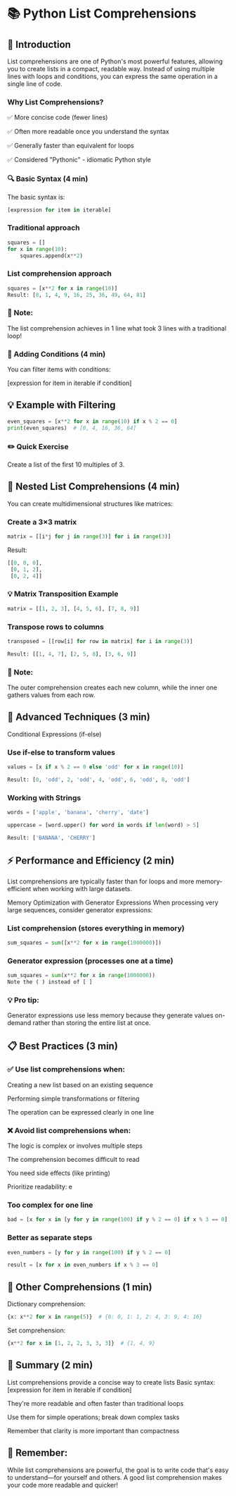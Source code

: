# 📚 Python List Comprehensions
## 🎯 Introduction 

List comprehensions are one of Python's most powerful features, allowing you to create lists in a compact, readable way. Instead of using multiple lines with loops and conditions, you can express the same operation in a single line of code.
### Why List Comprehensions?

✅ More concise code (fewer lines)

✅ Often more readable once you understand the syntax

✅ Generally faster than equivalent for loops

✅ Considered "Pythonic" - idiomatic Python style
### 🔍 Basic Syntax (4 min)

The basic syntax is:
```python
[expression for item in iterable]
```
### Traditional approach
```python
squares = []
for x in range(10):
    squares.append(x**2)
```
### List comprehension approach
```python
squares = [x**2 for x in range(10)]
Result: [0, 1, 4, 9, 16, 25, 36, 49, 64, 81]
```
### 📝 Note: 
The list comprehension achieves in 1 line what took 3 lines with a traditional loop!
### 🧮 Adding Conditions (4 min)
You can filter items with conditions:

[expression for item in iterable if condition]


## 💡 Example with Filtering
```python
even_squares = [x**2 for x in range(10) if x % 2 == 0]
print(even_squares)  # [0, 4, 16, 36, 64]
```
### ✏️ Quick Exercise
Create a list of the first 10 multiples of 3.

## 🧩 Nested List Comprehensions (4 min)
You can create multidimensional structures like matrices:

### Create a 3×3 matrix
```python
matrix = [[i*j for j in range(3)] for i in range(3)]
```
Result:
```python
[[0, 0, 0], 
 [0, 1, 2], 
 [0, 2, 4]]
```
### 💡 Matrix Transposition Example
```python
matrix = [[1, 2, 3], [4, 5, 6], [7, 8, 9]]
```
### Transpose rows to columns
```python
transposed = [[row[i] for row in matrix] for i in range(3)]
```
```python
Result: [[1, 4, 7], [2, 5, 8], [3, 6, 9]]
```
### 📝 Note: 
The outer comprehension creates each new column, while the inner one gathers values from each row.

## 🚀 Advanced Techniques (3 min)
Conditional Expressions (if-else)
###  Use if-else to transform values
```python
values = [x if x % 2 == 0 else 'odd' for x in range(10)]
```
```python
Result: [0, 'odd', 2, 'odd', 4, 'odd', 6, 'odd', 8, 'odd']
```
### Working with Strings
```python
words = ['apple', 'banana', 'cherry', 'date']

uppercase = [word.upper() for word in words if len(word) > 5]
```
```python
Result: ['BANANA', 'CHERRY']
```
## ⚡ Performance and Efficiency (2 min)
List comprehensions are typically faster than for loops and more memory-efficient when working with large datasets.

Memory Optimization with Generator Expressions
When processing very large sequences, consider generator expressions:

### List comprehension (stores everything in memory)
```python
sum_squares = sum([x**2 for x in range(1000000)])
```
### Generator expression (processes one at a time)
```python
sum_squares = sum(x**2 for x in range(1000000))  
Note the ( ) instead of [ ]
```
### 💡 Pro tip: 
Generator expressions use less memory because they generate values on-demand rather than storing the entire list at once.

## 📋 Best Practices (3 min)
### ✅ Use list comprehensions when:
Creating a new list based on an existing sequence

Performing simple transformations or filtering

The operation can be expressed clearly in one line
### ❌ Avoid list comprehensions when:
The logic is complex or involves multiple steps

The comprehension becomes difficult to read

You need side effects (like printing)

Prioritize readability:
e

### Too complex for one line
```python
bad = [x for x in [y for y in range(100) if y % 2 == 0] if x % 3 == 0]
```
### Better as separate steps
```python
even_numbers = [y for y in range(100) if y % 2 == 0]

result = [x for x in even_numbers if x % 3 == 0]
```
## 🔄 Other Comprehensions (1 min)
Dictionary comprehension:
```python
{x: x**2 for x in range(5)}  # {0: 0, 1: 1, 2: 4, 3: 9, 4: 16}
```
Set comprehension:
```python
{x**2 for x in [1, 2, 2, 3, 3, 3]}  # {1, 4, 9}
```
## 📝 Summary (2 min)
List comprehensions provide a concise way to create lists
Basic syntax: [expression for item in iterable if condition]

They're more readable and often faster than traditional loops

Use them for simple operations; break down complex tasks

Remember that clarity is more important than compactness
## 🌟 Remember: 
While list comprehensions are powerful, the goal is to write code that's easy to understand—for yourself and others. A good list comprehension makes your code more readable and quicker!

